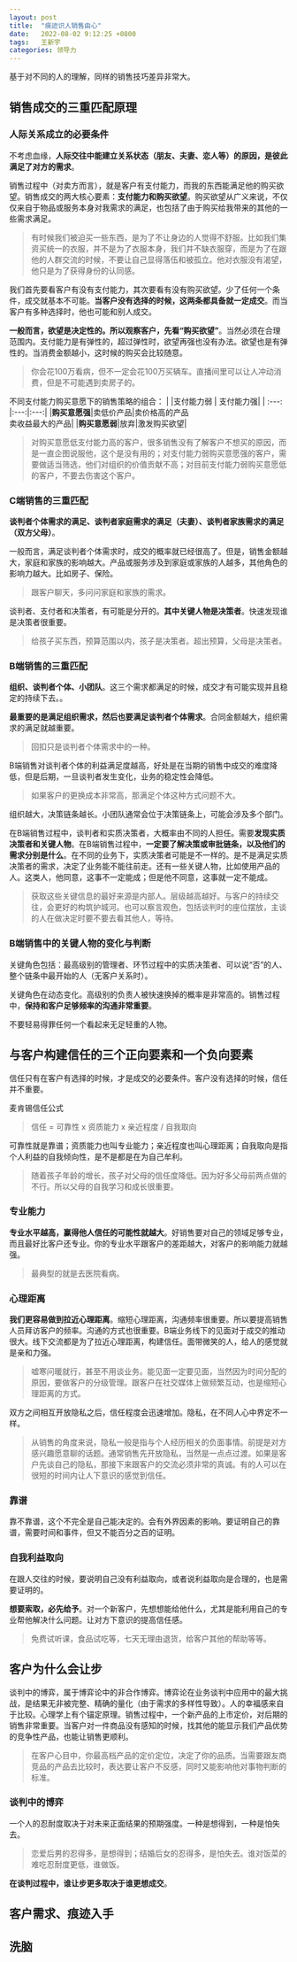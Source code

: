 ```yaml
---
layout: post
title:  "痕迹识人销售由心"
date:   2022-08-02 9:12:25 +0800
tags:   王新宇
categories: 领导力
---
```


基于对不同的人的理解，同样的销售技巧差异非常大。

## 销售成交的三重匹配原理

### 人际关系成立的必要条件

不考虑血缘，**人际交往中能建立关系状态（朋友、夫妻、恋人等）的原因，是彼此满足了对方的需求**。

销售过程中（对卖方而言），就是客户有支付能力，而我的东西能满足他的购买欲望。销售成交的两大核心要素：**支付能力和购买欲望**。购买欲望从广义来说，不仅仅来自于物品或服务本身对我需求的满足，也包括了由于购买给我带来的其他的一些需求满足。

> 有时候我们被迫买一些东西，是为了不让身边的人觉得不舒服。比如我们集资买统一的衣服，并不是为了衣服本身，我们并不缺衣服穿，而是为了在跟他的人群交流的时候，不要让自己显得落伍和被孤立。他对衣服没有渴望，他只是为了获得身份的认同感。

我们首先要看客户有没有支付能力，其次要看有没有购买欲望。少了任何一个条件，成交就基本不可能。**当客户没有选择的时候，这两条都具备就一定成交**。而当客户有多种选择时，他也可能和别人成交。

**一般而言，欲望是决定性的。所以观察客户，先看“购买欲望”**。当然必须在合理范围内。支付能力是有弹性的，超过弹性时，欲望再强也没有办法。欲望也是有弹性的。当消费金额越小，这时候的购买会比较随意。

> 你会花100万看病，但不一定会花100万买辆车。直播间里可以让人冲动消费，但是不可能遇到卖房子的。

不同支付能力购买意愿下的销售策略的组合：
| |支付能力弱 | 支付能力强|
| :---: |:---:|:---:|
|**购买意愿强**|卖低价产品|卖价格高的产品<br>卖收益最大的产品|
|**购买意愿弱**|放弃|激发购买欲望|

> 对购买意愿低支付能力高的客户，很多销售没有了解客户不想买的原因，而是一直企图说服他，这个是没有用的；对支付能力弱购买意愿强的客户，需要做适当筛选，他们对组织的价值贡献不高；对目前支付能力弱购买意愿低的客户，不要去伤害这个客户。

### C端销售的三重匹配

**谈判者个体需求的满足、谈判者家庭需求的满足（夫妻）、谈判者家族需求的满足（双方父母）**。

一般而言，满足谈判者个体需求时，成交的概率就已经很高了。但是，销售金额越大，家庭和家族的影响越大。产品或服务涉及到家庭或家族的人越多，其他角色的影响力越大。比如房子、保险。

> 跟客户聊天，多问问家庭和家族的需求。

谈判者、支付者和决策者，有可能是分开的。**其中关键人物是决策者**。快速发现谁是决策者很重要。

> 给孩子买东西，预算范围以内，孩子是决策者。超出预算，父母是决策者。

### B端销售的三重匹配

**组织、谈判者个体、小团队**。这三个需求都满足的时候，成交才有可能实现并且稳定的持续下去。。

**最重要的是满足组织需求，然后也要满足谈判者个体需求**。合同金额越大，组织需求的满足就越重要。

> 回扣只是谈判者个体需求中的一种。

B端销售对谈判者个体的利益满足度越高，好处是在当期的销售中成交的难度降低，但是后期，一旦谈判者发生变化，业务的稳定性会降低。

> 如果客户的更换成本非常高，那满足个体这种方式问题不大。

组织越大，决策链条越长。小团队通常会位于决策链条上，可能会涉及多个部门。

在B端销售过程中，谈判者和实质决策者，大概率由不同的人担任。需要**发现实质决策者和关键人物**。在B端销售过程中，**一定要了解决策或审批链条，以及他们的需求分别是什么**。在不同的业务下，实质决策者可能是不一样的。是不是满足实质决策者的需求，决定了业务能不能往前走。还有一些关键人物，比如使用产品的人。这类人，他同意，这事不一定能成；但是他不同意，这事就一定不能成。

> 获取这些关键信息的最好来源是内部人。层级越高越好。与客户的持续交往，会更好的构筑护城河。也可以察言观色，包括谈判时的座位摆放，主谈的人在做决定时要不要去看其他人，等待。

### B端销售中的关键人物的变化与判断

关键角色包括：最高级别的管理者、环节过程中的实质决策者、可以说“否”的人、整个链条中最开始的人（无客户关系时）。

关键角色在动态变化。高级别的负责人被快速换掉的概率是非常高的。销售过程中，**保持和客户足够频率的沟通非常重要**。

不要轻易得罪任何一个看起来无足轻重的人物。

## 与客户构建信任的三个正向要素和一个负向要素

信任只有在客户有选择的时候，才是成交的必要条件。客户没有选择的时候，信任并不重要。

麦肯锡信任公式

> 信任 = 可靠性 x 资质能力 x 亲近程度 / 自我取向

可靠性就是靠谱；资质能力也叫专业能力；亲近程度也叫心理距离；自我取向是指个人利益的自我倾向性，是不是都是在为自己牟利。

> 随着孩子年龄的增长，孩子对父母的信任度降低。因为好多父母前两点做的不行。所以父母的自我学习和成长很重要。

### 专业能力

**专业水平越高，赢得他人信任的可能性就越大**。好销售要对自己的领域足够专业，而且最好比客户还专业。你的专业水平跟客户的差距越大，对客户的影响能力就越强。

> 最典型的就是去医院看病。

### 心理距离

**我们更容易做到拉近心理距离**。缩短心理距离，沟通频率很重要。所以要提高销售人员拜访客户的频率。沟通的方式也很重要。B端业务线下的见面对于成交的推动很大。线下交流都是为了拉近心理距离，构建信任。面带微笑的人，给人的感觉就是亲和力强。

> 嘘寒问暖就行，甚至不用谈业务。能见面一定要见面，当然因为时间分配的原因，要做客户的分级管理。跟客户在社交媒体上做频繁互动，也是缩短心理距离的方式。

双方之间相互开放隐私之后，信任程度会迅速增加。隐私，在不同人心中界定不一样。

> 从销售的角度来说，隐私一般是指与个人经历相关的负面事情。前提是对方感兴趣愿意聊的话题。通常销售先开放隐私，当然是一点点过渡。如果是客户先谈自己的隐私，那接下来跟客户的交流必须非常的真诚。有的人可以在很短的时间内让人下意识的感觉到信任。

### 靠谱

靠不靠谱，这个不完全是自己能决定的。会有外界因素的影响。要证明自己的靠谱，需要时间和事件，但又不能百分之百的证明。

### 自我利益取向

在跟人交往的时候，要说明自己没有利益取向，或者说利益取向是合理的，也是需要证明的。

**想要索取，必先给予**。对一个新客户，先想想能给他什么，尤其是能利用自己的专业帮他解决什么问题。让对方下意识的提高信任感。

> 免费试听课，食品试吃等，七天无理由退货，给客户其他的帮助等等。

## 客户为什么会让步

谈判中的博弈，属于博弈论中的非合作博弈。博弈论在业务谈判中应用中的最大挑战，是结果无非被完整、精确的量化（由于需求的多样性导致）。人的幸福感来自于比较。心理学上有个锚定原理。销售过程中，一个新产品的上市定价，对后期的销售非常重要。当客户对一件商品没有感知的时候，找其他的能显示我们产品优势的竞争性产品，也能让销售更顺利。

> 在客户心目中，你最高档产品的定价定位，决定了你的品质。当需要跟友商竞品的产品去比较时，表达要让客户不反感，同时又能影响他对事物判断的标准。

### 谈判中的博弈

一个人的忍耐度取决于对未来正面结果的预期强度。一种是想得到，一种是怕失去。

> 恋爱后男的忍得多，是想得到；结婚后女的忍得多，是怕失去。谁对饭菜的难吃忍耐度更低，谁做饭。

**在谈判过程中，谁让步更多取决于谁更想成交**。

## 客户需求、痕迹入手




## 洗脑



